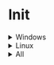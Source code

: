 <!-- markdownlint-disable MD033 -->
# Init

<details>
  <summary>Windows</summary>
  
## Choco

- [ ] install [chocolatey](https://chocolatey.org/install)

## Cmd as admin

```bash
choco feature enable -n allowGlobalConfirmation
choco install directx geforce-game-ready-driver git GoogleChrome launchyqt spotify steam vcredist-all
```

## Chrome or other

- [ ] start sync
- [ ] settings > set as default browser
- [ ] login to github & edit this manual to add missing steps (so meta)

## Explorer

- [ ] pin explorer to task bar
- [ ] make downloads shortcut points to d:
- [ ] options > display : set typical stuff
- [ ] add quick access to portable apps folder
- [ ] copy `.ssh` keys
- [ ] copy `documents` saved games

## Cmd as admin again

- [ ] `D:\Apps\7zip\7zFM.exe` and setup file association for user & context menu
- [ ] `code C:\Windows\System32\drivers\etc\hosts` to customize hosts
- [ ] set env variables with this but copy/paste to notepad to have CRLF & copy/paste into CMD after (thx m$) :

```batch
setx PATH "D:\Android\android-sdk\platform-tools;D:\Android\android-sdk\tools;D:\Android\android-sdk\tools\bin;D:\Apps\_global;D:\Apps\AdoptOpenJDK\jdk8u192-b12\bin;D:\Apps\Araxis;D:\Apps\Python38;D:\Apps\Python38\Scripts;D:\Apps\VS.Code;D:\Apps\Picasa;D:\Apps\Spread.32.Free.Excel.Lite;D:\Apps\VLC;D:\Apps\Mkvtoolnix;D:\Apps\Node\14"
setx ANDROID_HOME "D:\Android\android-sdk"
setx JAVA_HOME "D:\Apps\AdoptOpenJDK\jdk8u192-b12"
```

## Misc

- [ ] start `Apps/Clavier.Plus.Plus` and activate it on startup
- [ ] start Launchy from start menu, set the Ctrl+Shift+K keystroke from clavier++
- [ ] press Win+R , type `shell:startup`, hit Enter, go up one level & drag Launchy shortcut to Startup folder to make it start with windows
- [ ] start `Steam` from start menu and add game libraries in `download options > steam library`, update the default one
- [ ] use autoruns to remove useless things at startup

## Windows

- [ ] activate windows
- [ ] enable windows night luminosity mode
- [ ] enable windows dark mode
- [ ] change machine name
- [ ] use power mode in energy settings
- [ ] remove sound notifications
- [ ] open advanced power settings to prevent hibernation exit via shitty timers
- [ ] open device manager, open settings of ethernet network card, disable ability to exit from hibernation
- [ ] remove more shit with [O&O ShutUp10](https://www.oo-software.com/en/shutup10)
- [ ] restart

## Git bash

- [ ] options : Looks -> dracula theme, Text -> font size to 11, Mouse -> right btn paste, Window 120 x 30

```bash
echo -e '#!/bin/bash\n\neval "$(ssh-agent -s)"\nssh-add ~/.ssh/id_rsa_gh\n\nalias ll="ls -alhFo --group-directories-first --time-style=long-iso --color=auto"' > ~/.bashrc
bash
cd && mkdir Projects && cd Projects
mkdir github && cd github
git clone git@github.com:Shuunen/snippets.git
cd snippets/configs/
node bin/sync.js --setup
```

### Android development environnement

Thanks to preinstalled android env, only these steps are required :

- [ ] install nativescript `npm install -g nativescript` && check all with `tns doctor`
- [ ] open cmd & `"%ANDROID_HOME%/extras/intel/Hardware_Accelerated_Execution_Manager/intelhaxm-android.exe"`
- [ ] then `"%ANDROID_HOME%/extras/intel/Hardware_Accelerated_Execution_Manager/haxm_check.exe"` should gives two yes
- [ ] `avdmanager create avd -n avd_28_xl -k "system-images;android-28;google_apis;x86_64" -d pixel_xl` && `%ANDROID_HOME%/emulator/emulator -avd avd_28_xl` you should see the avd starting

</details>

<details>
  <summary>Linux</summary>

```bash
sudo snap install node --classic --channel=14 # channel is the major version
npm config set package-lock false # malicious laugth :p
sudo snap install onefetch
echo -e "alias ..='cd ..' \n alias install='sudo apt install' \n alias apt='sudo apt' \n alias mkdir='mkdir -pv' \n alias merge=meld \n alias whatsmyip='curl http://ipecho.net/plain; echo' \n alias psg='ps aux | grep -v grep | grep -i -e VSZ -e' \n echo '' \n if [ -d '.git' ]; then onefetch; else screenfetch; fi \n echo ' Welcome ${USER} ^^' \n echo ''" > ~/.bash_aliases # make sure bash_aliases is sourced in ~/.bashrc
source ~/.bash_aliases
sudo apt install git aria2 nano curl snapd screenfetch # vvv below is for desktop only vvv
sudo apt install pinta gparted meld xsel shotwell qbittorrent hollywood
sudo snap install --classic code
sudo snap install jdownloader2 boxy-svg picard breaktimer filebot snap-store smart-file-renamer vlc spotify spek
sudo apt autoremove -y
echo -e "optional : you can manually run 'sudo apt install ttf-mscorefonts-installer' & 'sudo fc-cache -f -v' to get win fonts & clear font cache"
mkdir ~/Projects/github
cd ~/Projects/github
git clone git@github.com:Shuunen/snippets.git
cd snippets/configs/
node bin/sync.js --setup
```

</details>

<details>
  <summary>All</summary>

```bash
cd ~/Projects/github
git clone git@github.com:Shuunen/contacto.git
git clone git@github.com:Shuunen/crystal-plan.git
git clone git@github.com:Shuunen/flood-it.git
git clone git@github.com:Shuunen/folio.git
git clone git@github.com:Shuunen/goals.git
git clone git@github.com:Shuunen/recipes.git
git clone git@github.com:Shuunen/regex-converter.git
git clone git@github.com:Shuunen/repo-checker.git
git clone git@github.com:Shuunen/shuutils.git
git clone git@github.com:Shuunen/stack.git
git clone git@github.com:Shuunen/stuff-finder.git
git clone git@github.com:Shuunen/td-express.git
git clone git@github.com:Shuunen/user-scripts.git
git clone git@github.com:Shuunen/vue-image-compare.git
git clone git@github.com:Shuunen/what-now.git
code snippets
```

- [ ] install my recommended extensions
- [ ] Do Geekbench, Cinebench, UserBenchmark
- [ ] [pimp with a 2k wallpaper](https://www.google.com/search?q=wallpaper+2k)

</details>
